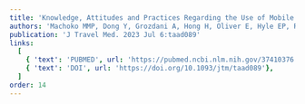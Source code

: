 ```yaml
---
title: 'Knowledge, Attitudes and Practices Regarding the Use of Mobile Travel Health Apps'
authors: 'Machoko MMP, Dong Y, Grozdani A, Hong H, Oliver E, Hyle EP, Ryan ET, Walker AT, Colubri A, LaRocque RC'
publication: 'J Travel Med. 2023 Jul 6:taad089'
links:
  [
    { 'text': 'PUBMED', url: 'https://pubmed.ncbi.nlm.nih.gov/37410376'},
    { 'text': 'DOI', url: 'https://doi.org/10.1093/jtm/taad089'},
  ]
order: 14
---
```

